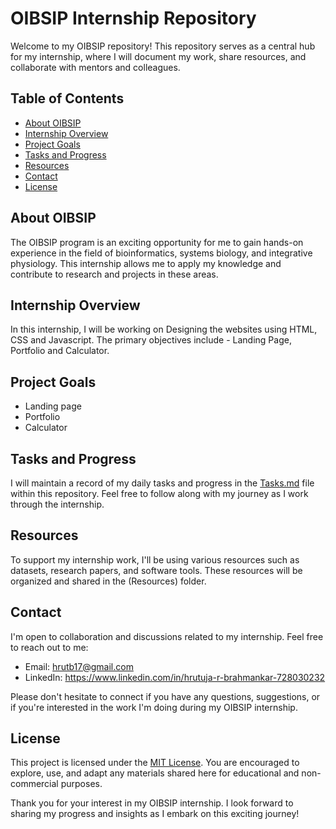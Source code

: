# OIBSIP Internship Repository

Welcome to my OIBSIP repository! This repository serves as a central hub for my internship, where I will document my work, share resources, and collaborate with mentors and colleagues.

## Table of Contents

- [About OIBSIP](#about-oibsip)
- [Internship Overview](#internship-overview)
- [Project Goals](#project-goals)
- [Tasks and Progress](#tasks-and-progress)
- [Resources](#resources)
- [Contact](#contact)
- [License](#license)

## About OIBSIP

The OIBSIP program is an exciting opportunity for me to gain hands-on experience in the field of bioinformatics, systems biology, and integrative physiology. This internship allows me to apply my knowledge and contribute to research and projects in these areas.

## Internship Overview

In this internship, I will be working on Designing the websites using HTML, CSS and Javascript. The primary objectives include - Landing Page, Portfolio and Calculator.

## Project Goals

- Landing page
- Portfolio
- Calculator

## Tasks and Progress

I will maintain a record of my daily tasks and progress in the [Tasks.md](Tasks.md) file within this repository. Feel free to follow along with my journey as I work through the internship.

## Resources

To support my internship work, I'll be using various resources such as datasets, research papers, and software tools. These resources will be organized and shared in the (Resources) folder.

## Contact

I'm open to collaboration and discussions related to my internship. Feel free to reach out to me:

- Email: hrutb17@gmail.com
- LinkedIn: https://www.linkedin.com/in/hrutuja-r-brahmankar-728030232

Please don't hesitate to connect if you have any questions, suggestions, or if you're interested in the work I'm doing during my OIBSIP internship.

## License

This project is licensed under the [MIT License](LICENSE). You are encouraged to explore, use, and adapt any materials shared here for educational and non-commercial purposes.

Thank you for your interest in my OIBSIP internship. I look forward to sharing my progress and insights as I embark on this exciting journey!
